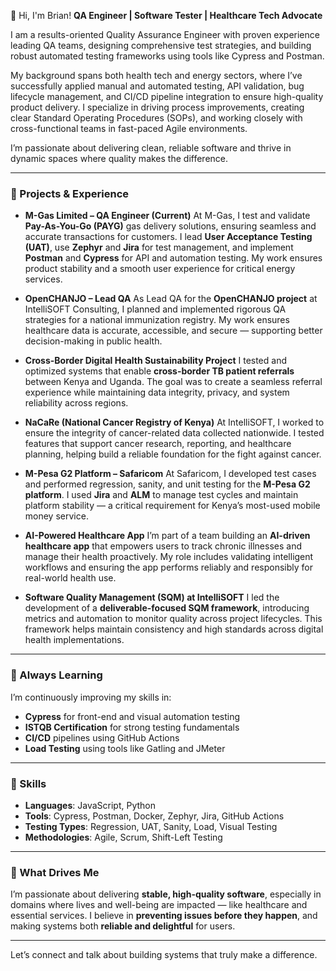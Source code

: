 👋 Hi, I'm Brian!
**QA Engineer | Software Tester | Healthcare Tech Advocate**

I am a results-oriented Quality Assurance Engineer with proven experience leading QA teams, designing comprehensive test strategies, and building robust automated testing frameworks using tools like Cypress and Postman.

My background spans both health tech and energy sectors, where I’ve successfully applied manual and automated testing, API validation, bug lifecycle management, and CI/CD pipeline integration to ensure high-quality product delivery. I specialize in driving process improvements, creating clear Standard Operating Procedures (SOPs), and working closely with cross-functional teams in fast-paced Agile environments.

I’m passionate about delivering clean, reliable software and thrive in dynamic spaces where quality makes the difference.

---

### 🔑 Projects & Experience

* **M-Gas Limited – QA Engineer (Current)**
  At M-Gas, I test and validate **Pay-As-You-Go (PAYG)** gas delivery solutions, ensuring seamless and accurate transactions for customers. I lead **User Acceptance Testing (UAT)**, use **Zephyr** and **Jira** for test management, and implement **Postman** and **Cypress** for API and automation testing. My work ensures product stability and a smooth user experience for critical energy services.

* **OpenCHANJO – Lead QA**
  As Lead QA for the **OpenCHANJO project** at IntelliSOFT Consulting, I planned and implemented rigorous QA strategies for a national immunization registry. My work ensures healthcare data is accurate, accessible, and secure — supporting better decision-making in public health.

* **Cross-Border Digital Health Sustainability Project**
  I tested and optimized systems that enable **cross-border TB patient referrals** between Kenya and Uganda. The goal was to create a seamless referral experience while maintaining data integrity, privacy, and system reliability across regions.

* **NaCaRe (National Cancer Registry of Kenya)**
  At IntelliSOFT, I worked to ensure the integrity of cancer-related data collected nationwide. I tested features that support cancer research, reporting, and healthcare planning, helping build a reliable foundation for the fight against cancer.

* **M-Pesa G2 Platform – Safaricom**
  At Safaricom, I developed test cases and performed regression, sanity, and unit testing for the **M-Pesa G2 platform**. I used **Jira** and **ALM** to manage test cycles and maintain platform stability — a critical requirement for Kenya’s most-used mobile money service.

* **AI-Powered Healthcare App**
  I’m part of a team building an **AI-driven healthcare app** that empowers users to track chronic illnesses and manage their health proactively. My role includes validating intelligent workflows and ensuring the app performs reliably and responsibly for real-world health use.

* **Software Quality Management (SQM) at IntelliSOFT**
  I led the development of a **deliverable-focused SQM framework**, introducing metrics and automation to monitor quality across project lifecycles. This framework helps maintain consistency and high standards across digital health implementations.

---

### 🌱 Always Learning

I’m continuously improving my skills in:

* **Cypress** for front-end and visual automation testing
* **ISTQB Certification** for strong testing fundamentals
* **CI/CD** pipelines using GitHub Actions
* **Load Testing** using tools like Gatling and JMeter

---

### 💼 Skills

* **Languages**: JavaScript, Python
* **Tools**: Cypress, Postman, Docker, Zephyr, Jira, GitHub Actions
* **Testing Types**: Regression, UAT, Sanity, Load, Visual Testing
* **Methodologies**: Agile, Scrum, Shift-Left Testing

---

### 🚀 What Drives Me

I’m passionate about delivering **stable, high-quality software**, especially in domains where lives and well-being are impacted — like healthcare and essential services. I believe in **preventing issues before they happen**, and making systems both **reliable and delightful** for users.

---

Let’s connect and talk about building systems that truly make a difference.
